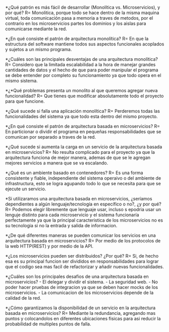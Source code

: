 *¿Qué patrón es más fácil de desarrollar (Monolítica vs. Microservicios), y por qué?
R= Monolitica, porque todo se hace dentro de la misma maquina virtual, toda comunicación pasa a memoria a traves de metodos, por el contrario en los microservicios partes los dominios y los aislas para comunicarse mediante la red. 

*¿En qué consiste el patrón de arquitectura monolítica?
R= En que la estructura del software mantiene todos sus aspectos funcionales acoplados y sujetos a un mismo programa.

*¿Cuáles son las principales desventajas de una arquitectura monolítica?
R= Considero que la limitada escalabilidad a la hora de manejar grandes cantidades de datos y el hecho de que para poder manipular el programa se debe entender por completo su funcionamiento ya que todo opera en el mismo sistema.

*¿*Qué problemas presenta un monolito al que queremos agregar nueva funcionalidad?
R= Que tienes que modificar absolutamente todo el proyecto para que funcione. 

*¿Qué sucede si falla una aplicación monolítica?
R= Perderemos todas las funcionalidades del sistema ya que todo esta dentro del mismo proyecto.

*¿En qué consiste el patrón de arquitectura basada en microservicios?
R= En particionar o dividir el programa en pequeñas responsabilidades que se comunican por separado a traves de la red.

*¿Qué sucede si aumenta la carga en un servicio de la arquitectura basada en microservicios?
R= No resulta complicado para el proyecto ya que la arquitectura funciona de mejor manera, ademas de que se le agregan mejores servicios a manera que se va escalando.

*¿Qué es un ambiente basado en contenedores?
R= Es una forma consistente y fiable, independiente del sistema operaivo o del ambiente de infrastructura, esto se logra agupando todo lo que se necesita para que se ejecute un servicio.

*Si utilizaramos una arquitectura basada en microservicios, ¿seríamos dependientes a algún lenguaje/tecnología en específico o no?, ¿y por qué?
R= Podemos elegir libremente que lenguaje usar, incluso s epodria usar un lenguje distinto para cada microservicio y el sistema funcionaría perfectamente ya que la principal caracteristica de los microservicios no es su tecnologia si no la entrada y salida de informacion.

*¿De qué diferentes maneras se pueden comunicar los servicios en una arquitectura basada en microservicios?
R= Por medio de los protocolos de la web HTTP(REST) y por medio de la API.

*¿Los microservicios pueden ser distribuidos? ¿Por qué?
R= Si, de hecho esa es su principal funcion ser divididos en responsabilidades para lograr que el codigo sea mas facil de refactorizar y añadir nuevas funcionalidades.

*¿Cuáles son los principales desafios de una arquitectura basada en microservicios?
    - El delegar y dividir el sistema.
    - La seguridad web.
    - No poder hacer pruebas de integracion ya que se deben hacer mocks de los microservicios.
    - La comunicacion de los microservicios depende de la calidad de la red.

*¿Cómo garantizamos la disponibilidad de un servicio en la arquitectura basada en microservicios?
R= Mediante la redundancia, agregando mas puntos y colocandolos en diferentes ubicaciones fisicas para asi reducir la probabilidad de multiples puntos de falla. 